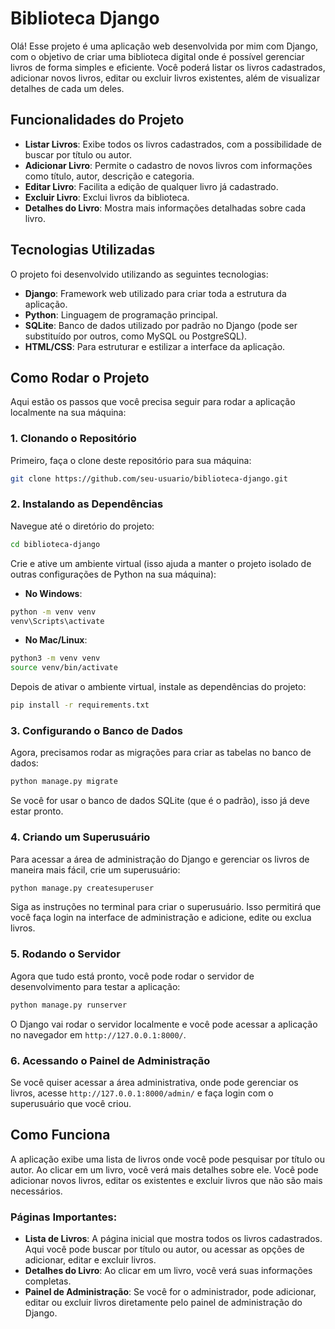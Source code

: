 
# Biblioteca Django

Olá! Esse projeto é uma aplicação web desenvolvida por mim com Django, com o objetivo de criar uma biblioteca digital onde é possível gerenciar livros de forma simples e eficiente. Você poderá listar os livros cadastrados, adicionar novos livros, editar ou excluir livros existentes, além de visualizar detalhes de cada um deles.

## Funcionalidades do Projeto

- **Listar Livros**: Exibe todos os livros cadastrados, com a possibilidade de buscar por título ou autor.
- **Adicionar Livro**: Permite o cadastro de novos livros com informações como título, autor, descrição e categoria.
- **Editar Livro**: Facilita a edição de qualquer livro já cadastrado.
- **Excluir Livro**: Exclui livros da biblioteca.
- **Detalhes do Livro**: Mostra mais informações detalhadas sobre cada livro.

## Tecnologias Utilizadas

O projeto foi desenvolvido utilizando as seguintes tecnologias:

- **Django**: Framework web utilizado para criar toda a estrutura da aplicação.
- **Python**: Linguagem de programação principal.
- **SQLite**: Banco de dados utilizado por padrão no Django (pode ser substituído por outros, como MySQL ou PostgreSQL).
- **HTML/CSS**: Para estruturar e estilizar a interface da aplicação.

## Como Rodar o Projeto

Aqui estão os passos que você precisa seguir para rodar a aplicação localmente na sua máquina:

### 1. Clonando o Repositório

Primeiro, faça o clone deste repositório para sua máquina:

```bash
git clone https://github.com/seu-usuario/biblioteca-django.git
```

### 2. Instalando as Dependências

Navegue até o diretório do projeto:

```bash
cd biblioteca-django
```

Crie e ative um ambiente virtual (isso ajuda a manter o projeto isolado de outras configurações de Python na sua máquina):

- **No Windows**:

```bash
python -m venv venv
venv\Scripts\activate
```

- **No Mac/Linux**:

```bash
python3 -m venv venv
source venv/bin/activate
```

Depois de ativar o ambiente virtual, instale as dependências do projeto:

```bash
pip install -r requirements.txt
```

### 3. Configurando o Banco de Dados

Agora, precisamos rodar as migrações para criar as tabelas no banco de dados:

```bash
python manage.py migrate
```

Se você for usar o banco de dados SQLite (que é o padrão), isso já deve estar pronto.

### 4. Criando um Superusuário

Para acessar a área de administração do Django e gerenciar os livros de maneira mais fácil, crie um superusuário:

```bash
python manage.py createsuperuser
```

Siga as instruções no terminal para criar o superusuário. Isso permitirá que você faça login na interface de administração e adicione, edite ou exclua livros.

### 5. Rodando o Servidor

Agora que tudo está pronto, você pode rodar o servidor de desenvolvimento para testar a aplicação:

```bash
python manage.py runserver
```

O Django vai rodar o servidor localmente e você pode acessar a aplicação no navegador em `http://127.0.0.1:8000/`.

### 6. Acessando o Painel de Administração

Se você quiser acessar a área administrativa, onde pode gerenciar os livros, acesse `http://127.0.0.1:8000/admin/` e faça login com o superusuário que você criou.

## Como Funciona

A aplicação exibe uma lista de livros onde você pode pesquisar por título ou autor. Ao clicar em um livro, você verá mais detalhes sobre ele. Você pode adicionar novos livros, editar os existentes e excluir livros que não são mais necessários.

### Páginas Importantes:

- **Lista de Livros**: A página inicial que mostra todos os livros cadastrados. Aqui você pode buscar por título ou autor, ou acessar as opções de adicionar, editar e excluir livros.
- **Detalhes do Livro**: Ao clicar em um livro, você verá suas informações completas.
- **Painel de Administração**: Se você for o administrador, pode adicionar, editar ou excluir livros diretamente pelo painel de administração do Django.
